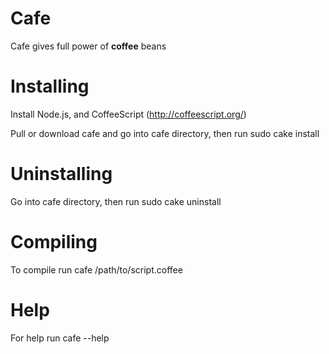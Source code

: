 # Cafe

  Cafe gives full power of **coffee** beans

# Installing

  Install Node.js, and CoffeeScript (http://coffeescript.org/)

  Pull or download cafe and go into cafe directory, then run
   sudo cake install

# Uninstalling

  Go into cafe directory, then run
   sudo cake uninstall

# Compiling

  To compile run
    cafe /path/to/script.coffee

# Help

  For help run
    cafe --help
